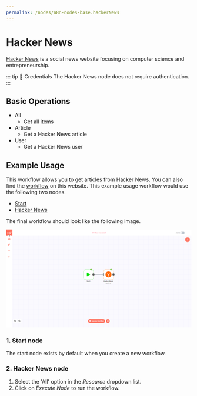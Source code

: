 ```yaml
---
permalink: /nodes/n8n-nodes-base.hackerNews
---
```


# Hacker News

[Hacker News](https://news.ycombinator.com/) is a social news website focusing on computer science and entrepreneurship.

::: tip 🔑 Credentials
The Hacker News node does not require authentication.
:::

## Basic Operations

- All
	- Get all items
- Article
	- Get a Hacker News article
- User
	- Get a Hacker News user

## Example Usage

This workflow allows you to get articles from Hacker News. You can also find the [workflow](https://n8n.io/workflows/525) on this website. This example usage workflow would use the following two nodes.
- [Start](../../core-nodes/Start)
- [Hacker News]()

The final workflow should look like the following image.

![A workflow with the Hacker News node](./workflow.png)

### 1. Start node

The start node exists by default when you create a new workflow.

### 2. Hacker News node

1. Select the 'All' option in the *Resource* dropdown list.
2. Click on *Execute Node* to run the workflow.
